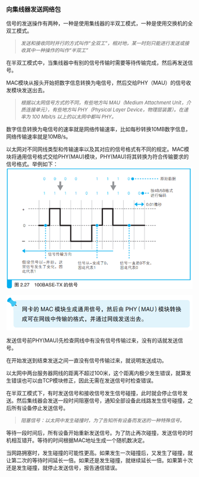 ### 向集线器发送网络包

信号的发送操作有两种，一种是使用集线器的半双工模式，一种是使用交换机的全双工模式。

> <font size=2><i>发送和接收同时并行的方式叫作“全双工”，相对地，某一时刻只能进行发送或接收其中一种操作的叫作“半双工”</i></font>


在半双工模式中，当集线器中有别的信号传输时需要等待传输完成，然后再发送信号。

MAC模块从报头开始把数字信息转换为电信号，然后交给PHY（MAU）的信号收发模块发送出去。

> <font size=2><i>根据以太网信号方式的不同，有些地方叫 MAU（Medium Attachment Unit，介质连接单元），有些地方叫 PHY（Physical Layer Device，物理层装置）。在速率为 100 Mbit/s 以上的以太网中都叫 PHY。</i></font>

数字信息转换为电信号的速率就是网络传输速率，比如每秒转换10MB数字信息，网络传输速率就是10MB/s。

以太网对不同网线类型和传输速率以及其对应的信号格式有不同的规定。MAC模块将通用信号格式交给PHY(MAU)模块，PHY(MAU)将其转换为符合传输要求的信号格式。举例如下：
![信号](img/image90.png)

![tip](img/image91.png)

发送信号前PHY(MAU)先检查网线中有没有信号传输过来，没有的话就发送信号。

在开始发送到结束发送之间一直没有信号传输过来，就说明发送成功。

以太网中两台服务器网线的距离不超过100米，这个距离内极少发生错误，就算发生错误也可以由TCP模块修正，因此无需在发送信号时检查错误。

在半双工模式下，有时发送信号和接收信号发生信号碰撞，此时就会停止信号发送。然后集线器会发送一段时间阻塞信号，通知全部设备此线路发生信号碰撞，之后所有设备停止发送信号。

> <font size=2><i>阻塞信号：以太网中发生碰撞时，为了告知所有设备而发送的一种特殊信号。</i></font>

等待一段时间后，所有设备开始重新发送信号。为了防止再次碰撞，发送信号的时机相互错开。等待的时间根据MAC地址生成一个随机数决定。

当网路拥塞时，发生碰撞的可能性更高。如果发生一次碰撞后，又发生了碰撞，就让第二次的等待时间延长一倍。如果还是发生碰撞，就继续延长一倍。如果第十次还是发生碰撞，就停止发送信号，报告通信错误。

